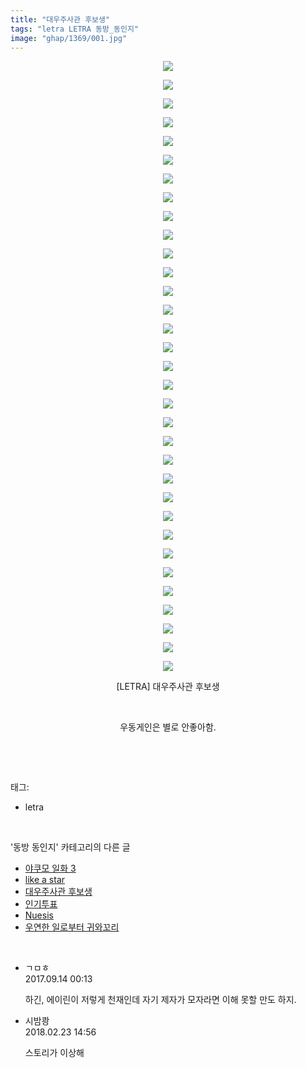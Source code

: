 ```yaml
---
title: "대우주사관 후보생"
tags: "letra LETRA 동방_동인지"
image: "ghap/1369/001.jpg"
---
```

<div class="article">
<p style="text-align: center; clear: none; float: none;"><img src="{{ site.nasurl }}/ghap/1369/001.jpg"/></p>
<p style="text-align: center; clear: none; float: none;"><img src="{{ site.nasurl }}/ghap/1369/002.jpg"/></p>
<p style="text-align: center; clear: none; float: none;"><img src="{{ site.nasurl }}/ghap/1369/003.jpg"/></p>
<p style="text-align: center; clear: none; float: none;"><img src="{{ site.nasurl }}/ghap/1369/004.jpg"/></p>
<p style="text-align: center; clear: none; float: none;"><img src="{{ site.nasurl }}/ghap/1369/005.jpg"/></p>
<p style="text-align: center; clear: none; float: none;"><img src="{{ site.nasurl }}/ghap/1369/006.jpg"/></p>
<p style="text-align: center; clear: none; float: none;"><img src="{{ site.nasurl }}/ghap/1369/007.jpg"/></p>
<p style="text-align: center; clear: none; float: none;"><img src="{{ site.nasurl }}/ghap/1369/008.jpg"/></p>
<p style="text-align: center; clear: none; float: none;"><img src="{{ site.nasurl }}/ghap/1369/009.jpg"/></p>
<p style="text-align: center; clear: none; float: none;"><img src="{{ site.nasurl }}/ghap/1369/010.jpg"/></p>
<p style="text-align: center; clear: none; float: none;"><img src="{{ site.nasurl }}/ghap/1369/011.jpg"/></p>
<p style="text-align: center; clear: none; float: none;"><img src="{{ site.nasurl }}/ghap/1369/012.jpg"/></p>
<p style="text-align: center; clear: none; float: none;"><img src="{{ site.nasurl }}/ghap/1369/013.jpg"/></p>
<p style="text-align: center; clear: none; float: none;"><img src="{{ site.nasurl }}/ghap/1369/014.jpg"/></p>
<p style="text-align: center; clear: none; float: none;"><img src="{{ site.nasurl }}/ghap/1369/015.jpg"/></p>
<p style="text-align: center; clear: none; float: none;"><img src="{{ site.nasurl }}/ghap/1369/016.jpg"/></p>
<p style="text-align: center; clear: none; float: none;"><img src="{{ site.nasurl }}/ghap/1369/017.jpg"/></p>
<p style="text-align: center; clear: none; float: none;"><img src="{{ site.nasurl }}/ghap/1369/018.jpg"/></p>
<p style="text-align: center; clear: none; float: none;"><img src="{{ site.nasurl }}/ghap/1369/019.jpg"/></p>
<p style="text-align: center; clear: none; float: none;"><img src="{{ site.nasurl }}/ghap/1369/020.jpg"/></p>
<p style="text-align: center; clear: none; float: none;"><img src="{{ site.nasurl }}/ghap/1369/021.jpg"/></p>
<p style="text-align: center; clear: none; float: none;"><img src="{{ site.nasurl }}/ghap/1369/022.jpg"/></p>
<p style="text-align: center; clear: none; float: none;"><img src="{{ site.nasurl }}/ghap/1369/023.jpg"/></p>
<p style="text-align: center; clear: none; float: none;"><img src="{{ site.nasurl }}/ghap/1369/024.jpg"/></p>
<p style="text-align: center; clear: none; float: none;"><img src="{{ site.nasurl }}/ghap/1369/025.jpg"/></p>
<p style="text-align: center; clear: none; float: none;"><img src="{{ site.nasurl }}/ghap/1369/026.jpg"/></p>
<p style="text-align: center; clear: none; float: none;"><img src="{{ site.nasurl }}/ghap/1369/027.jpg"/></p>
<p style="text-align: center; clear: none; float: none;"><img src="{{ site.nasurl }}/ghap/1369/028.jpg"/></p>
<p style="text-align: center; clear: none; float: none;"><img src="{{ site.nasurl }}/ghap/1369/029.jpg"/></p>
<p style="text-align: center; clear: none; float: none;"><img src="{{ site.nasurl }}/ghap/1369/030.jpg"/></p>
<p style="text-align: center; clear: none; float: none;"><img src="{{ site.nasurl }}/ghap/1369/031.jpg"/></p>
<p style="text-align: center; clear: none; float: none;"><img src="{{ site.nasurl }}/ghap/1369/032.jpg"/></p>
<p style="text-align: center; clear: none; float: none;"><img src="{{ site.nasurl }}/ghap/1369/033.jpg"/></p>
<p style="text-align: center; clear: none; float: none;">[LETRA] 대우주사관 후보생</p>
<p style="text-align: center; clear: none; float: none;"><br/></p>
<p style="text-align: center; clear: none; float: none;">우동게인은 별로 안좋아함.</p>
<p><br/></p>
</div><br/>
<div class="tagTrail">
<p>태그: </p>
<ul>
<li>letra</li>
</ul>
</div><br/>
<div class="another">
<p>'동방 동인지' 카테고리의 다른 글</p>
<ul>
<li><a href="/2016-08-06-ghap_1371">야쿠모 일화 3</a></li>
<li><a href="/2016-08-05-ghap_1370">like a star</a></li>
<li><a href="/2016-08-05-ghap_1369">대우주사관 후보생</a></li>
<li><a href="/2016-08-05-ghap_1368">인기투표</a></li>
<li><a href="/2016-08-05-ghap_1367">Nuesis</a></li>
<li><a href="/2016-08-05-ghap_1366">우연한 일로부터 귀와꼬리</a></li>
</ul>
</div><br/>
<div class="cb_module cb_fluid">
<div class="cb_wrt cb_profile">
<div class="comment">
<ul>
<li class="cb_thumb_off" id="comment15082529">
<div class="cb_comment_area">
<div class="cb_info_area">
<div class="cb_section">
<span class="cb_nick_name">ㄱㅁㅎ</span>
</div>
<div class="cb_section">
<span class="cb_date">2017.09.14 00:13 </span>
</div>
</div>
<div class="cb_dsc_comment">
<p class="cb_dsc">
											하긴, 에이린이 저렇게 천재인데 자기 제자가 모자라면 이해 못할 만도 하지.
										</p>
</div>
</div></li>
<li class="cb_thumb_off" id="comment15205130">
<div class="cb_comment_area">
<div class="cb_info_area">
<div class="cb_section">
<span class="cb_nick_name">시밤쾅</span>
</div>
<div class="cb_section">
<span class="cb_date">2018.02.23 14:56 </span>
</div>
</div>
<div class="cb_dsc_comment">
<p class="cb_dsc">
											스토리가 이상해
										</p>
</div>
</div></li>
</ul>
</div>
</div><!-- commentList close -->
</div><br/>
